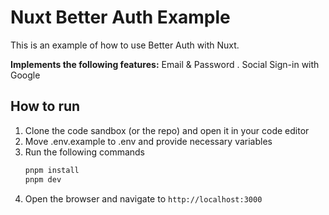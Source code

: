 # Nuxt Better Auth Example

This is an example of how to use Better Auth with Nuxt.

**Implements the following features:**
Email & Password . Social Sign-in with Google 

## How to run

1. Clone the code sandbox (or the repo) and open it in your code editor
2. Move .env.example to .env and provide necessary variables
3. Run the following commands
   ```bash
   pnpm install
   pnpm dev
   ```
4. Open the browser and navigate to `http://localhost:3000`
